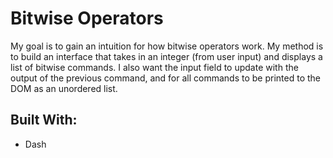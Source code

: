 # Bitwise Operators
My goal is to gain an intuition for how bitwise operators work. My method is to build an interface that takes in an integer (from user input) and displays a list of bitwise commands. I also want the input field to update with the output of the previous command, and for all commands to be printed to the DOM as an unordered list.

## Built With:
- Dash
